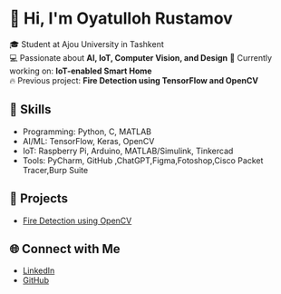 # 👋 Hi, I'm Oyatulloh Rustamov

🎓 Student at Ajou University in Tashkent  
💻 Passionate about **AI, IoT, Computer Vision, and Design** 
📡 Currently working on: **IoT-enabled Smart Home**  
🔥 Previous project: **Fire Detection using TensorFlow and OpenCV**

## 🧠 Skills
- Programming: Python, C, MATLAB
- AI/ML: TensorFlow, Keras, OpenCV
- IoT: Raspberry Pi, Arduino, MATLAB/Simulink, Tinkercad
- Tools: PyCharm, GitHub ,ChatGPT,Figma,Fotoshop,Cisco Packet Tracer,Burp Suite

## 🚀 Projects
- [Fire Detection using OpenCV](https://github.com/OyatullohAjou/fire-detection-opencv)

## 🌐 Connect with Me
- [LinkedIn](https://www.linkedin.com/in/oyatulloh-rustamov-3a0898368/)
- [GitHub](https://github.com/OyatullohAjou)
